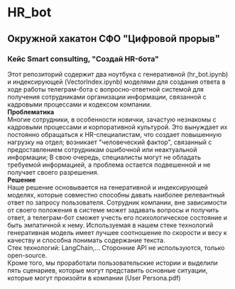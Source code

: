 # HR_bot
## Окружной хакатон СФО "Цифровой прорыв"
### Кейс Smart consulting, "Создай HR-бота"
Этот репозиторий содержит два ноутбука с генеративной (hr_bot.ipynb) и индексирующей (VectorIndex.ipynb) моделями для создания ответа в ходе работы телеграм-бота с вопросно-ответной системой для получения сотрудниками организации информации, связанной с кадровыми процессами и кодексом компании.      
**Проблематика**  
Многие сотрудники, в особенности новички, зачастую незнакомы с кадровыми процессами и корпоративной культурой. Это вынуждает их постоянно обращаться к HR-специалистам, что создает повышенную нагрузку на отдел; возникает "человеческий фактор", связанный с предоставлением сотрудникам ошибочной или неактуальной информации; В свою очередь, специалисты могут не обладать требуемой информацией, а проблема остается подвешенной и не получает своего разрешения.   
**Решение**  
Наше решение основывается на генеративной и индексирующей моделях, которые совместно способны давать наиболее релевантный ответ по запросу пользователя. Сотрудник компании, вне зависимости от своего положения в системе может задавать вопросы и получить ответ, а телеграм-бот сможет учесть его психологическое состояние и быть эмпатичной к нему. Используемая в нашем стеке технологий генеративная модель имеет лучшее соотношение по скорости и весу к качеству и способна понимать содержание текста.   
Стек технологий: LangChain,... Сторонние API не используются, только open-source.   
Кроме того, мы проработали пользовательские истории и выделили пять сценариев, которые могут представить основные ситуации, которые могут произойти в компании (User Persona.pdf)
